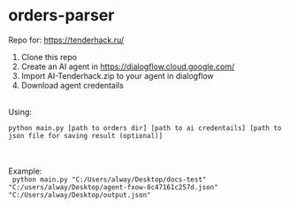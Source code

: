 # orders-parser
Repo for: https://tenderhack.ru/



1. Clone this repo
2. Create an AI agent in https://dialogflow.cloud.google.com/
3. Import AI-Tenderhack.zip to your agent in dialogflow
4. Download agent credentails<br>

<br>
Using: 
<code><br>
python main.py [path to orders dir] [path to ai credentails] [path to json file for saving result (optional)]
</code><br><br>

Example: 
<code><br>
python main.py "C:/Users/alway/Desktop/docs-test" "C:/users/alway/Desktop/agent-fxow-8c47161c257d.json" "C:/Users/alway/Desktop/output.json"
</code>

